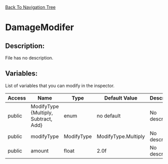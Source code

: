 [Back To Navigation Tree](https://wesleywh.github.io/githubpages/docs/navigation.html)
# DamageModifer

## Description:
File has no description.

## Variables:
List of variables that you can modify in the inspector.

|Access|Name|Type|Default Value|Description|
|---|---|---|---|---|
|public|ModifyType {Multiply, Subtract, Add}|enum|no default|No description.|
|public|modifyType|ModifyType|ModifyType.Multiply|No description.|
|public|amount|float|2.0f|No description.|
